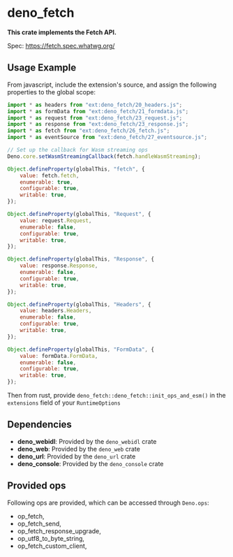 # deno_fetch
**This crate implements the Fetch API.**

Spec: https://fetch.spec.whatwg.org/

## Usage Example
From javascript, include the extension's source, and assign the following properties to the global scope:
```javascript
import * as headers from "ext:deno_fetch/20_headers.js";
import * as formData from "ext:deno_fetch/21_formdata.js";
import * as request from "ext:deno_fetch/23_request.js";
import * as response from "ext:deno_fetch/23_response.js";
import * as fetch from "ext:deno_fetch/26_fetch.js";
import * as eventSource from "ext:deno_fetch/27_eventsource.js";

// Set up the callback for Wasm streaming ops
Deno.core.setWasmStreamingCallback(fetch.handleWasmStreaming);

Object.defineProperty(globalThis, "fetch", {
	value: fetch.fetch,
	enumerable: true,
	configurable: true,
	writable: true,
});

Object.defineProperty(globalThis, "Request", {
	value: request.Request,
	enumerable: false,
	configurable: true,
	writable: true,
});

Object.defineProperty(globalThis, "Response", {
	value: response.Response,
	enumerable: false,
	configurable: true,
	writable: true,
});

Object.defineProperty(globalThis, "Headers", {
	value: headers.Headers,
	enumerable: false,
	configurable: true,
	writable: true,
});

Object.defineProperty(globalThis, "FormData", {
	value: formData.FormData,
	enumerable: false,
	configurable: true,
	writable: true,
});
```

Then from rust, provide `deno_fetch::deno_fetch::init_ops_and_esm()` in the `extensions` field of your `RuntimeOptions`

## Dependencies
- **deno_webidl**: Provided by the `deno_webidl` crate
- **deno_web**: Provided by the `deno_web` crate
- **deno_url**: Provided by the `deno_url` crate
- **deno_console**: Provided by the `deno_console` crate

## Provided ops
Following ops are provided, which can be accessed through `Deno.ops`:

- op_fetch,
- op_fetch_send,
- op_fetch_response_upgrade,
- op_utf8_to_byte_string,
- op_fetch_custom_client,